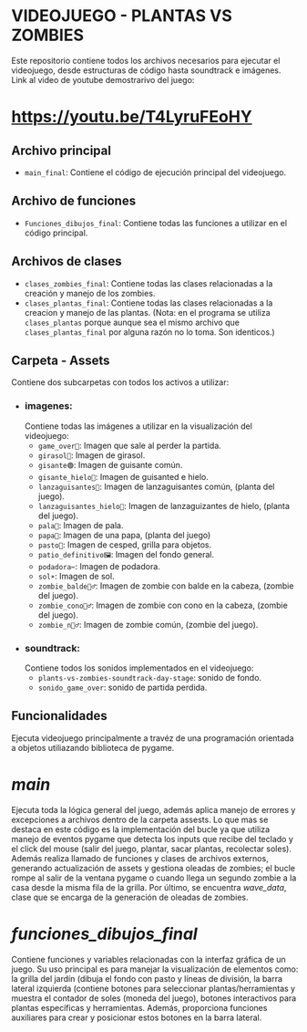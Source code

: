 # VIDEOJUEGO - PLANTAS VS ZOMBIES
Este repositorio contiene todos los archivos necesarios para ejecutar el videojuego, desde estructuras de código hasta soundtrack e imágenes.
Link al video de youtube demostrarivo del juego: 
# https://youtu.be/T4LyruFEoHY
## Archivo principal
- `main_final`: Contiene el código de ejecución principal del videojuego.
## Archivo de funciones 
- `Funciones_dibujos_final`: Contiene todas las funciones a utilizar en el código principal.
## Archivos de clases
- `clases_zombies_final`: Contiene todas las clases relacionadas a la creación y manejo de los zombies.
- `clases_plantas_final`: Contiene todas las clases relacionadas a la creacion y manejo de las plantas.
  (Nota: en el programa se utiliza `clases_plantas` porque aunque sea el mismo archivo que `clases_plantas_final` por alguna razón no lo toma. Son identicos.)
## Carpeta - Assets
Contiene dos subcarpetas con todos los activos a utilizar:
- ### imagenes:
  Contiene todas las imágenes a utilizar en la visualización del videojuego:
  - `game_over🧠`: Imagen que sale al perder la partida.
  - `girasol🌻`: Imagen de girasol.
  - `gisante🟢`: Imagen de guisante común.
  - `gisante_hielo🔵`: Imagen de guisanted e hielo.
  - `lanzaguisantes🫛`: Imagen de lanzaguisantes común, (planta del juego).
  - `lanzaguisantes_hielo🧊`: Imagen de lanzaguizantes de hielo, (planta del juego).
  - `pala🌱`: Imagen de pala.
  - `papa🥔`: Imagen de una papa, (planta del juego)
  - `pasto🌿`: Imagen de cesped, grilla para objetos.
  - `patio_definitivo🖼️`: Imagen del fondo general.
  - `podadora✂️`: Imagen de podadora.
  - `sol☀️`: Imagen de sol.
  - `zombie_balde🧟‍♂️`: Imagen de zombie con balde en la cabeza, (zombie del juego).
  - `zombie_cono🧟‍♂️`: Imagen de zombie con cono en la cabeza, (zombie del juego).
  - `zombie_n🧟‍♂️`: Imagen de zombie común, (zombie del juego).
- ### soundtrack:
  Contiene todos los sonidos implementados en el videojuego:
  - `plants-vs-zombies-soundtrack-day-stage`: sonido de fondo.
  - `sonido_game_over`: sonido de partida perdida.
## Funcionalidades
Ejecuta videojuego principalmente a travéz de una programación orientada a objetos utiliazando biblioteca de pygame.
# *main* 
Ejecuta toda la lógica general del juego, además aplica manejo de errores y excepciones a archivos dentro de la carpeta assests. Lo que mas se destaca en este código es la implementación del bucle ya que utiliza manejo de eventos pygame que detecta los inputs que recibe del teclado y el click del mouse (salir del juego, plantar, sacar plantas, recolectar soles). Además realiza llamado de funciones y clases de archivos externos, generando actualización de assets y gestiona oleadas de zombies; el bucle rompe al salir de la ventana pygame o cuando llega un segundo zombie a la casa desde la misma fila de la grilla. 
Por último, se encuentra *wave_data*, clase que se encarga de la generación de oleadas de zombies.
# *funciones_dibujos_final* 
Contiene funciones y variables relacionadas con la interfaz gráfica de un juego. Su uso principal es para manejar la visualización de elementos como: la grilla del jardín (dibuja el fondo con pasto y líneas de división, la barra lateral izquierda (contiene botones para seleccionar plantas/herramientas y muestra el contador de soles (moneda del juego), botones interactivos para plantas específicas y herramientas. Además, proporciona funciones auxiliares para crear y posicionar estos botones en la barra lateral.




